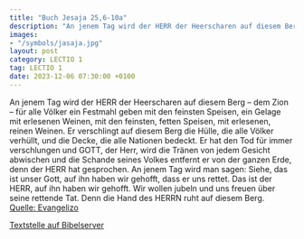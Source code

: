 ```yaml
---
title: "Buch Jesaja 25,6-10a"
description: "An jenem Tag wird der HERR der Heerscharen auf diesem Berg – dem Zion – für alle Völker ein Festmahl geben mit den feinsten Speisen, ein Gelage mit erlesenen Weinen, mit den feinsten, fetten Speisen, mit erlesenen, reinen Weinen. Er verschlingt auf diesem Berg die Hülle, die alle...."
images:
- "/symbols/jasaja.jpg"
layout: post
category: LECTIO 1
tag: LECTIO 1
date: 2023-12-06 07:30:00 +0100
---
```

An jenem Tag wird der HERR der Heerscharen auf diesem Berg – dem Zion – für alle Völker ein Festmahl geben mit den feinsten Speisen, ein Gelage mit erlesenen Weinen, mit den feinsten, fetten Speisen, mit erlesenen, reinen Weinen.
Er verschlingt auf diesem Berg die Hülle, die alle Völker verhüllt, und die Decke, die alle Nationen bedeckt.<!--more-->
Er hat den Tod für immer verschlungen und GOTT, der Herr, wird die Tränen von jedem Gesicht abwischen und die Schande seines Volkes entfernt er von der ganzen Erde, denn der HERR hat gesprochen.
An jenem Tag wird man sagen: Siehe, das ist unser Gott, auf ihn haben wir gehofft, dass er uns rettet. Das ist der HERR, auf ihn haben wir gehofft. Wir wollen jubeln und uns freuen über seine rettende Tat.
Denn die Hand des HERRN ruht auf diesem Berg.<br>
[Quelle: Evangelizo](https://evangeliumtagfuertag.org/DE/gospel)

[Textstelle auf Bibelserver](https://www.bibleserver.com/EU/Jesaja25,6-10a)
